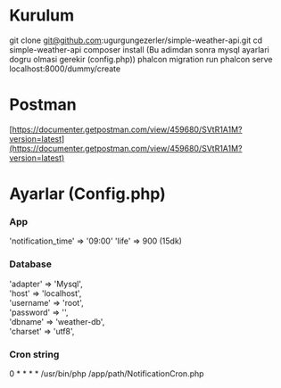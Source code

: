 # Kurulum
git clone git@github.com:ugurgungezerler/simple-weather-api.git
cd simple-weather-api
composer install
(Bu adimdan sonra mysql ayarlari dogru olmasi gerekir (config.php))
phalcon migration run 
phalcon serve
localhost:8000/dummy/create

# Postman
[https://documenter.getpostman.com/view/459680/SVtR1A1M?version=latest](https://documenter.getpostman.com/view/459680/SVtR1A1M?version=latest)

# Ayarlar (Config.php)
### App
'notification_time' => '09:00'
'life' => 900 (15dk)
### Database
  'adapter' => 'Mysql',  
  'host' => 'localhost',  
  'username' => 'root',  
  'password' => '',  
  'dbname' => 'weather-db',  
  'charset' => 'utf8',  
### Cron string  
0 * * * * /usr/bin/php /app/path/NotificationCron.php

